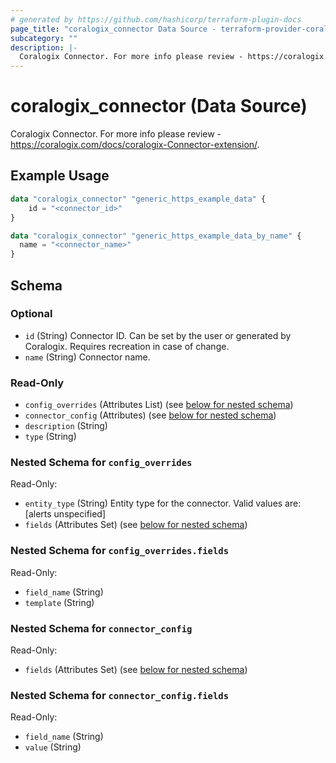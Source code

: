 ```yaml
---
# generated by https://github.com/hashicorp/terraform-plugin-docs
page_title: "coralogix_connector Data Source - terraform-provider-coralogix"
subcategory: ""
description: |-
  Coralogix Connector. For more info please review - https://coralogix.com/docs/coralogix-Connector-extension/.
---
```


# coralogix_connector (Data Source)

Coralogix Connector. For more info please review - https://coralogix.com/docs/coralogix-Connector-extension/.

## Example Usage

```terraform
data "coralogix_connector" "generic_https_example_data" {
    id = "<connector_id>"
}

data "coralogix_connector" "generic_https_example_data_by_name" {
  name = "<connector_name>"
}
```

<!-- schema generated by tfplugindocs -->
## Schema

### Optional

- `id` (String) Connector ID. Can be set by the user or generated by Coralogix. Requires recreation in case of change.
- `name` (String) Connector name.

### Read-Only

- `config_overrides` (Attributes List) (see [below for nested schema](#nestedatt--config_overrides))
- `connector_config` (Attributes) (see [below for nested schema](#nestedatt--connector_config))
- `description` (String)
- `type` (String)

<a id="nestedatt--config_overrides"></a>
### Nested Schema for `config_overrides`

Read-Only:

- `entity_type` (String) Entity type for the connector. Valid values are: [alerts unspecified]
- `fields` (Attributes Set) (see [below for nested schema](#nestedatt--config_overrides--fields))

<a id="nestedatt--config_overrides--fields"></a>
### Nested Schema for `config_overrides.fields`

Read-Only:

- `field_name` (String)
- `template` (String)



<a id="nestedatt--connector_config"></a>
### Nested Schema for `connector_config`

Read-Only:

- `fields` (Attributes Set) (see [below for nested schema](#nestedatt--connector_config--fields))

<a id="nestedatt--connector_config--fields"></a>
### Nested Schema for `connector_config.fields`

Read-Only:

- `field_name` (String)
- `value` (String)
